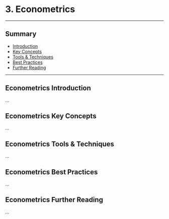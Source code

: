 # 3. Econometrics
---
## Summary
- [Introduction](#econometrics-introduction)
- [Key Concepts](#econometrics-key-concepts)
- [Tools & Techniques](#econometrics-tools-techniques)
- [Best Practices](#econometrics-best-practices)
- [Further Reading](#econometrics-further-reading)
---

## Econometrics Introduction

...

## Econometrics Key Concepts

...

## Econometrics Tools & Techniques

...

## Econometrics Best Practices

...

## Econometrics Further Reading

...
